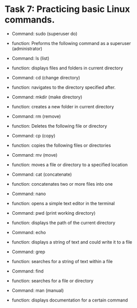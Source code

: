 ﻿
# Task 7: Practicing basic Linux commands.
- Command: sudo (superuser do)
- function: Preforms the following command as a superuser (administrator)

- Command: ls (list)
- function: displays files and folders in current directory

- Command: cd (change directory)
- function: navigates to the directory specified after.

- Command: mkdir (make directory)
- function: creates a new folder in current directory

- Command: rm (remove)
- function: Deletes the following file or directory


- Command: cp (copy)
- function: copies the following files or directories


- Command: mv (move)
- function: moves a file or directory to a specified location


- Command: cat (concatenate)
- function: concatenates two or more files into one 


- Command: nano
- function: opens a simple text editor in the terminal


- Command: pwd (print working directory)
- function: displays the path of the current directory


- Command: echo
- function: displays a string of text and could write it to a file


- Command: grep
- function: searches for a string of text within a file


- Command: find
- function: searches for a file or directory


- Command: man (manual)
- function: displays documentation for a certain command
